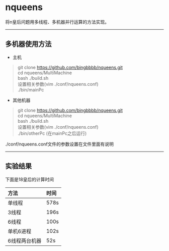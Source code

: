 # nqueens
将n皇后问题用多线程、多机器并行运算的方法实现。

***
## 多机器使用方法
* 主机
> git clone https://github.com/bingbbbb/nqueens.git  
> cd nqueens/MultiMachine  
> bash ./build.sh  
设置相关参数(vim ./conf/nqueens.conf)  
> ./bin/mainPc  
* 其他机器
> git clone https://github.com/bingbbbb/nqueens.git  
> cd nqueens/MultiMachine  
> bash ./build.sh  
设置相关参数(vim ./conf/nqueens.conf)  
> ./bin/otherPc  (在mainPc之后运行)  

./conf/nqueens.conf文件的参数设置在文件里面有说明  

***
## 实验结果  
下面是18皇后的计算时间  

| 方法          | 时间 |  
|:---|:---|  
| 单线程         | 578s |  
| 3线程          | 196s |  
| 6线程          | 100s |  
| 单机6进程       | 102s |  
| 6线程两台机器    | 52s |
